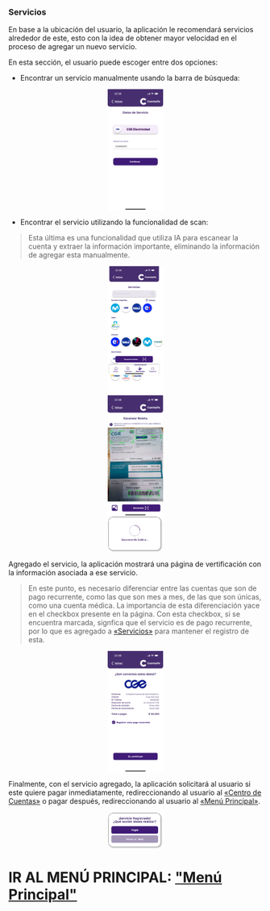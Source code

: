 ### Servicios  

En base a la ubicación del usuario, la aplicación le recomendará servicios alrededor de este, esto con la idea de obtener mayor velocidad en el proceso de agregar un nuevo servicio.

En esta sección, el usuario puede escoger entre dos opciones:

* Encontrar un servicio manualmente usando la barra de búsqueda:

<div style="display: flex; gap: 10px; justify-content: center; align-items: center; flex-wrap: wrap;">
   <img src="../Images/CuentasYA-29.png" alt="Wireframe 1" style="width: 22%; height: auto;">
</div>

* Encontrar el servicio utilizando la funcionalidad de scan:
> Esta última es una funcionalidad que utiliza IA para escanear la cuenta y extraer la información importante, eliminando la información de agregar esta manualmente.

<div style="display: flex; gap: 10px; justify-content: center; align-items: center; flex-wrap: wrap;">
   <img src="../Images/CuentasYA-23.png" alt="Wireframe 1" style="width: 22%; height: auto;">
</div>

<div style="display: flex; gap: 10px; justify-content: center; align-items: center; flex-wrap: wrap;">
   <img src="../Images/CuentasYA-24.png" alt="Wireframe 1" style="width: 22%; height: auto;">
</div>

<div style="display: flex; gap: 10px; justify-content: center; align-items: center; flex-wrap: wrap;">
   <img src="../Images/CuentasYA-25.png" alt="Wireframe 1" style="width: 22%; height: auto;">
</div>

Agregado el servicio, la aplicación mostrará una página de vertificación con la información asociada a ese servicio.
> En este punto, es necesario diferenciar entre las cuentas que son de pago recurrente, como las que son mes a mes, de las que son únicas, como una cuenta médica.
> La importancia de esta diferenciación yace en el checkbox presente en la página. Con esta checkbox, si se encuentra marcada, signfica que el servicio es de pago recurrente, por lo que es agregado a [«Servicios»](../Explanation-ES/06.Servicios.md) para mantener el registro de esta.

<div style="display: flex; gap: 10px; justify-content: center; align-items: center; flex-wrap: wrap;">
   <img src="../Images/CuentasYA-26.png" alt="Wireframe 1" style="width: 22%; height: auto;">
</div>

Finalmente, con el servicio agregado, la aplicación solicitará al usuario si este quiere pagar inmediatamente, redireccionando al usuario al [«Centro de Cuentas»](../Explanation-ES/08.Centro-Cuentas.md) o pagar después, redireccionando al usuario al [«Menú Principal»](../Explanation-ES/02.Menu.md).

<div style="display: flex; gap: 10px; justify-content: center; align-items: center; flex-wrap: wrap;">
   <img src="../Images/CuentasYA-31.png" alt="Wireframe 1" style="width: 22%; height: auto;">
</div>

# IR AL MENÚ PRINCIPAL: ["Menú Principal"](../Explanation-ES/02.Menu.md)
